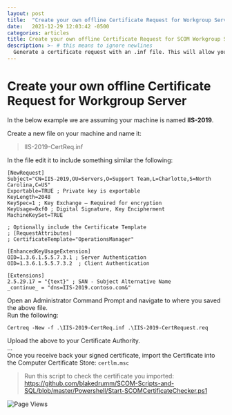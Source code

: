 ```yaml
---
layout: post
title:  "Create your own offline Certificate Request for Workgroup Server"
date:   2021-12-29 12:03:42 -0500
categories: articles
title: Create your own offline Certificate Request for SCOM Workgroup Server
description: >- # this means to ignore newlines
  Generate a certificate request with an .inf file. This will allow you to specify all the settings that are required and make things easier.
---
```

# Create your own offline Certificate Request for Workgroup Server
In the below example we are assuming your machine is named **IIS-2019**.

Create a new file on your machine and name it:
> IIS-2019-CertReq.inf

In the file edit it to include something similar the following:
```
[NewRequest]
Subject="CN=IIS-2019,OU=Servers,O=Support Team,L=Charlotte,S=North Carolina,C=US"
Exportable=TRUE ; Private key is exportable
KeyLength=2048
KeySpec=1 ; Key Exchange – Required for encryption
KeyUsage=0xf0 ; Digital Signature, Key Encipherment
MachineKeySet=TRUE

; Optionally include the Certificate Template
; [RequestAttributes]
; CertificateTemplate="OperationsManager"

[EnhancedKeyUsageExtension]
OID=1.3.6.1.5.5.7.3.1 ; Server Authentication
OID=1.3.6.1.5.5.7.3.2  ; Client Authentication

[Extensions]
2.5.29.17 = "{text}" ; SAN - Subject Alternative Name
_continue_ = "dns=IIS-2019.contoso.com&"
```
Open an Administrator Command Prompt and navigate to where you saved the above file. \
Run the following:
```
Certreq -New -f .\IIS-2019-CertReq.inf .\IIS-2019-CertRequest.req
```

Upload the above to your Certificate Authority. \
... \
Once you receive back your signed certificate, import the Certificate into the Computer Certificate Store: `certlm.msc`

> Run this script to check the certificate you imported: \
> https://github.com/blakedrumm/SCOM-Scripts-and-SQL/blob/master/Powershell/Start-SCOMCertificateChecker.ps1

![Page Views](https://counter.blakedrumm.com/count/tag.svg?url=blakedrumm.com/articles/2021/12/29/request-offline-certificate-for-workgroup-agent.html)

<!--
Having trouble with Pages? Check out our [documentation](https://docs.github.com/categories/github-pages-basics/) or [contact support](https://support.github.com/contact) and we’ll help you sort it out.
-->
